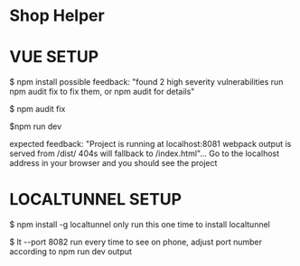 # Shop Helper

# VUE SETUP
$ npm install
possible feedback: "found 2 high severity vulnerabilities
run npm audit fix to fix them, or npm audit for
details"

$ npm audit fix

$npm run dev

expected feedback: "Project is running at localhost:8081 webpack output is served from /dist/ 404s will fallback to /index.html"... Go to the localhost address in your browser and you should see the project

# LOCALTUNNEL SETUP

$ npm install -g localtunnel
only run this one time to install localtunnel

$ lt --port 8082
run every time to see on phone, adjust port number according to npm run dev output
